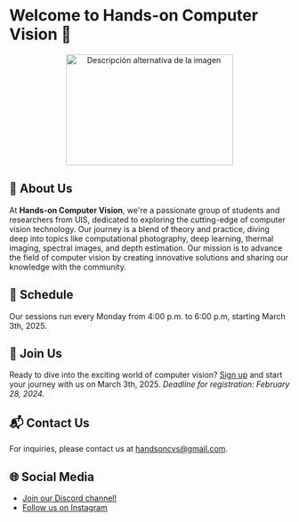 # Welcome to Hands-on Computer Vision 👋

<p align="center">
  <img src="https://raw.githubusercontent.com/semilleroCV/.github/main/profile/logo.png" alt="Descripción alternativa de la imagen"  width="300" height="200">
</p>

## 🚀 About Us
At **Hands-on Computer Vision**, we're a passionate group of students and researchers from UIS, dedicated to exploring the cutting-edge of computer vision technology. Our journey is a blend of theory and practice, diving deep into topics like computational photography, deep learning, thermal imaging, spectral images, and depth estimation. Our mission is to advance the field of computer vision by creating innovative solutions and sharing our knowledge with the community.

## 📅 Schedule
Our sessions run every Monday from 4:00 p.m. to 6:00 p.m, starting March 3th, 2025.

## 🙌 Join Us
Ready to dive into the exciting world of computer vision? [Sign up]([registration_link](https://semillerocv.github.io/)) and start your journey with us on March 3th, 2025. *Deadline for registration: February 28, 2024.*

## 📬 Contact Us
For inquiries, please contact us at handsoncvs@gmail.com.

## 🌐 Social Media
- [Join our Discord channel!](https://discord.gg/MkCpdsHZzJ)
- [Follow us on Instagram](https://www.instagram.com/handsoncv/)


